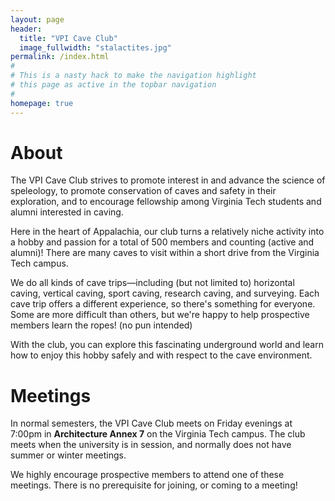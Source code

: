 ```yaml
---
layout: page
header:
  title: "VPI Cave Club"
  image_fullwidth: "stalactites.jpg"
permalink: /index.html
#
# This is a nasty hack to make the navigation highlight
# this page as active in the topbar navigation
#
homepage: true
---
```


# About

The VPI Cave Club strives to promote interest in and advance the science of speleology, to promote conservation of caves and safety in their exploration, and to encourage fellowship among Virginia Tech students and alumni interested in caving.

Here in the heart of Appalachia, our club turns a relatively niche activity into a hobby and passion for a total of 500 members and counting (active and alumni)! There are many caves to visit within a short drive from the Virginia Tech campus.

We do all kinds of cave trips—including (but not limited to) horizontal caving, vertical caving, sport caving, research caving, and surveying. Each cave trip offers a different experience, so there's something for everyone. Some are more difficult than others, but we're happy to help prospective members learn the ropes! (no pun intended)

With the club, you can explore this fascinating underground world and learn how to enjoy this hobby safely and with respect to the cave environment.

# Meetings

In normal semesters, the VPI Cave Club meets on Friday evenings at 7:00pm in **Architecture Annex 7** on the Virginia Tech campus. The club meets when the university is in session, and normally does not have summer or winter meetings.

We highly encourage prospective members to attend one of these meetings. There is no prerequisite for joining, or coming to a meeting!
